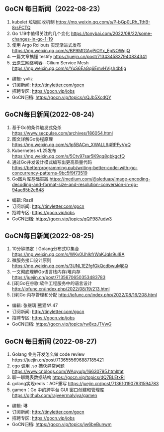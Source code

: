 ## GoCN 每日新闻（2022-08-23）

1. kubelet 垃圾回收机制 https://mp.weixin.qq.com/s/P-bGp0LRh_TthB-8rsFCTQ
2. Go 1.19中值得关注的几个变化 https://tonybai.com/2022/08/22/some-changes-in-go-1-19
3. 使用 Argo Rollouts 实现渐进式发布 https://mp.weixin.qq.com/s/BP9MfGAgPiOYx_EpNOWqjQ
4. 一篇文章搞懂 testify https://juejin.cn/post/7134345837940834341
5. 云原生网络利器--Cilium Service Mesh https://mp.weixin.qq.com/s/YuS6EaGq6EmvHVjsh4bfjg

* 编辑: yuliz
* 订阅新闻: http://tinyletter.com/gocn
* 招聘专区: https://gocn.vip/jobs
* GoCN归档: https://gocn.vip/topics/xQJb5XcdQY


## GoCN每日新闻(2022-08-24)

1. 基于Go的条件触发式免杀 https://www.secpulse.com/archives/186054.html
2. 图文详解Go协程原理 https://mp.weixin.qq.com/s/lp5BACm_XWALL94RPFyVpQ
3. Kubernetes v1.25发布 https://mp.weixin.qq.com/s/5Ctv97sar5K9qq8qbkgcfQ
4. 通过Go并发设计模式编写出更高质量代码 https://betterprogramming.pub/writing-better-code-with-go-concurrency-patterns-9bc5f9f73519
5. Go图片库基础实践 https://medium.com/@sleduap/image-encoding-decoding-and-format-size-and-resolution-conversion-in-go-94ae85b2e848
 
* 编辑: Razil
* 订阅新闻: http://tinyletter.com/gocn
* 招聘专区: https://gocn.vip/jobs
* GoCN归档: https://gocn.vip/topics/qQP987udw3

## GoCN每日新闻(2022-08-25)

1. 10分钟搞定！Golang分布式ID集合 https://mp.weixin.qq.com/s/WKy0UhlkfrWaKJqls9ul8A
2. 微服务接口设计原则 https://mp.weixin.qq.com/s/3UNL1EZfgfGkQcdbwuMj8Q
3. 一文彻底理解Go语言栈内存/堆内存 https://juejin.cn/post/7135670650353483783
4. [译]Go在谷歌:软件工程服务中的语言设计 http://iofunc.cn/index.php/2022/08/19/213.html
5. [译]Go:内存管理和分配 http://iofunc.cn/index.php/2022/08/16/208.html
 
* 编辑: 张继瑀|熊猫№.47
* 订阅新闻: http://tinyletter.com/gocn
* 招聘专区: https://gocn.vip/jobs
* GoCN归档: https://gocn.vip/topics/rw8xzJTVwG

## GoCN 每日新闻 (2022-08-27)

1. Golang 业务开发怎么做 code review https://juejin.cn/post/7136555696887185421
2. cgo 调用 .so 捕获异常问题 https://www.cnblogs.com/WAoyu/p/16630795.html#at
3. 聊一聊跳表数据结构 https://gocn.vip/topics/dQ7BLEtxRl
4. golang实现redis：AOF重写 https://juejin.cn/post/7136101907931594783
5. gamen：Go 中的跨平台 GUI 窗口创建和管理库 https://github.com/rajveermalviya/gamen

- 编辑: 琳 
- 订阅新闻: http://tinyletter.com/gocn
- 招聘专区: https://gocn.vip/jobs
- GoCN归档: https://gocn.vip/topics/jw6beBunwm

